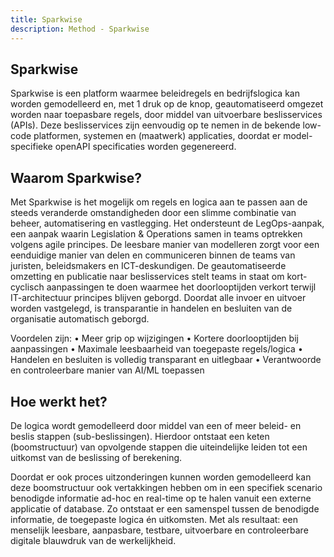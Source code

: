 ```yaml
---
title: Sparkwise
description: Method - Sparkwise
---
```


## Sparkwise
Sparkwise is een platform waarmee beleidregels en bedrijfslogica kan worden gemodelleerd en, met 1 druk op de knop, geautomatiseerd omgezet worden naar toepasbare regels, door middel van uitvoerbare beslisservices (APIs). Deze beslisservices zijn eenvoudig op te nemen in de bekende low-code platformen, systemen en (maatwerk) applicaties, doordat er model-specifieke openAPI specificaties worden gegenereerd. 

## Waarom Sparkwise?
Met Sparkwise is het mogelijk om regels en logica aan te passen aan de steeds veranderde omstandigheden door een slimme combinatie van beheer, automatisering en vastlegging. Het ondersteunt de LegOps-aanpak, een aanpak waarin Legislation & Operations samen in teams optrekken volgens agile principes. De leesbare manier van modelleren zorgt voor een eenduidige manier van delen en communiceren binnen de teams van juristen, beleidsmakers en ICT-deskundigen. De geautomatiseerde omzetting en publicatie naar beslisservices stelt teams in staat om kort-cyclisch aanpassingen te doen waarmee het doorlooptijden verkort terwijl IT-architectuur principes blijven geborgd. Doordat alle invoer en uitvoer worden vastgelegd, is transparantie in handelen en besluiten van de organisatie automatisch geborgd.

Voordelen zijn:
    • Meer grip op wijzigingen
    • Kortere doorlooptijden bij aanpassingen
    • Maximale leesbaarheid van toegepaste regels/logica
    • Handelen en besluiten is volledig transparant en uitlegbaar
    • Verantwoorde en controleerbare manier van AI/ML toepassen

## Hoe werkt het?
De logica wordt gemodelleerd door middel van een of meer beleid- en beslis stappen (sub-beslissingen). Hierdoor ontstaat een keten (boomstructuur) van opvolgende stappen die uiteindelijke leiden tot een uitkomst van de beslissing of berekening. 

Doordat er ook proces uitzonderingen kunnen worden gemodelleerd kan deze boomstructuur ook vertakkingen hebben om in een specifiek scenario benodigde informatie ad-hoc en real-time op te halen vanuit een externe applicatie of database. Zo ontstaat er een samenspel tussen de benodigde informatie, de toegepaste logica én uitkomsten. Met als resultaat: een menselijk leesbare, aanpasbare, testbare, uitvoerbare en controleerbare digitale blauwdruk van de werkelijkheid.
